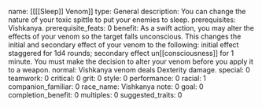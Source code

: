 name: [[[[Sleep]] Venom]]
type: General
description: You can change the nature of your toxic spittle to put your enemies to sleep.
prerequisites: Vishkanya.
prerequisite_feats: 0
benefit: As a swift action, you may alter the effects of your venom so the target falls unconscious. This changes the initial and secondary effect of your venom to the following: initial effect staggered for 1d4 rounds; secondary effect un[[consciousness]] for 1 minute. You must make the decision to alter your venom before you apply it to a weapon.
normal: Vishkanya venom deals Dexterity damage.
special: 0
teamwork: 0
critical: 0
grit: 0
style: 0
performance: 0
racial: 1
companion_familiar: 0
race_name: Vishkanya
note: 0
goal: 0
completion_benefit: 0
multiples: 0
suggested_traits: 0
